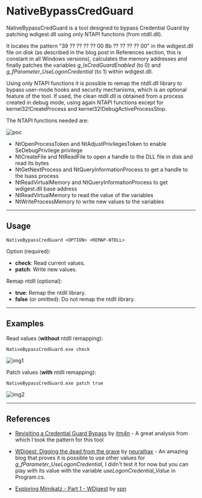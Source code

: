 # NativeBypassCredGuard

NativeBypassCredGuard is a tool designed to bypass Credential Guard by patching wdigest.dll using only NTAPI functions (from ntdll.dll).

It locates the pattern "39 ?? ?? ?? ?? 00 8b ?? ?? ?? ?? 00" in the wdigest.dll file on disk (as described in the blog post in References section, this is constant in all Windows versions), calculates the memory addresses and finally patches the variables *g_IsCredGuardEnabled* (to 0) and *g_fParameter_UseLogonCredential* (to 1) within wdigest.dll.

Using only NTAPI functions it is possible to remap the ntdll.dll library to bypass user-mode hooks and security mechanisms, which is an optional feature of the tool. If used, the clean ntdll.dll is obtained from a process created in debug mode, using again NTAPI functions except for kernel32!CreateProcess and kernel32!DebugActiveProcessStop.


The NTAPI functions needed are:

![poc](https://raw.githubusercontent.com/ricardojoserf/ricardojoserf.github.io/master/images/nativebypasscredguard/esquema.png)

- NtOpenProcessToken and NtAdjustPrivilegesToken to enable SeDebugPrivilege privilege
- NtCreateFile and NtReadFile to open a handle to the DLL file in disk and read its bytes
- NtGetNextProcess and NtQueryInformationProcess to get a handle to the lsass process
- NtReadVirtualMemory and NtQueryInformationProcess to get wdigest.dll base address
- NtReadVirtualMemory to read the value of the variables 
- NtWriteProcessMemory to write new values to the variables


-------------------

## Usage

```
NativeBypassCredGuard <OPTION> <REMAP-NTDLL>
```

Option (required):
- **check**: Read current values.
- **patch**: Write new values.

Remap ntdll (optional):
- **true**: Remap the ntdll library.
- **false** (or omitted): Do not remap the ntdll library.


-------------------

## Examples

Read values (**without** ntdll remapping):

```
NativeBypassCredGuard.exe check
```

![img1](https://raw.githubusercontent.com/ricardojoserf/ricardojoserf.github.io/master/images/nativebypasscredguard/Screenshot_1.png)


Patch values (**with** ntdll remapping):

```
NativeBypassCredGuard.exe patch true
```

![img2](https://raw.githubusercontent.com/ricardojoserf/ricardojoserf.github.io/master/images/nativebypasscredguard/Screenshot_2.png)

-------------------

## References

- [Revisiting a Credential Guard Bypass](https://itm4n.github.io/credential-guard-bypass/) by [itm4n](https://x.com/itm4n) - A great analysis from which I took the pattern for this tool

- [WDigest: Digging the dead from the grave](https://neuralhax.github.io/wdigest-digging-the-dead-from-the-grave) by [neuralhax](https://twitter.com/neuralhax) - An amazing blog that proves it is possible to use other values for *g_fParameter_UseLogonCredential*, I didn't test it for now but you can play with its value with the variable *useLogonCredential_Value* in Program.cs.


- [Exploring Mimikatz - Part 1 - WDigest](https://blog.xpnsec.com/exploring-mimikatz-part-1/) by [xpn](https://x.com/_xpn_)